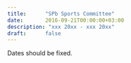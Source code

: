 ```yaml
---
title:      "SPb Sports Committee"
date:       2016-09-21T00:00:00+03:00
description: "xxx 20xx - xxx 20xx"
draft:      false
---
```


Dates should be fixed.

